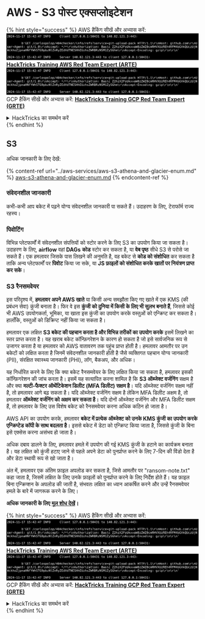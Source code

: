 # AWS - S3 पोस्ट एक्सप्लोइटेशन

{% hint style="success" %}
AWS हैकिंग सीखें और अभ्यास करें:<img src="../../../.gitbook/assets/image (1).png" alt="" data-size="line">[**HackTricks Training AWS Red Team Expert (ARTE)**](https://training.hacktricks.xyz/courses/arte)<img src="../../../.gitbook/assets/image (1).png" alt="" data-size="line">\
GCP हैकिंग सीखें और अभ्यास करें: <img src="../../../.gitbook/assets/image (2).png" alt="" data-size="line">[**HackTricks Training GCP Red Team Expert (GRTE)**<img src="../../../.gitbook/assets/image (2).png" alt="" data-size="line">](https://training.hacktricks.xyz/courses/grte)

<details>

<summary>HackTricks का समर्थन करें</summary>

* [**सदस्यता योजनाएँ**](https://github.com/sponsors/carlospolop) देखें!
* **💬 [**Discord समूह**](https://discord.gg/hRep4RUj7f) या [**टेलीग्राम समूह**](https://t.me/peass) में शामिल हों या **Twitter** 🐦 पर हमें **फॉलो करें** [**@hacktricks\_live**](https://twitter.com/hacktricks\_live)**.**
* **हैकिंग ट्रिक्स साझा करें और** [**HackTricks**](https://github.com/carlospolop/hacktricks) और [**HackTricks Cloud**](https://github.com/carlospolop/hacktricks-cloud) गिटहब रिपोजिटरी में PR सबमिट करें।

</details>
{% endhint %}

## S3

अधिक जानकारी के लिए देखें:

{% content-ref url="../aws-services/aws-s3-athena-and-glacier-enum.md" %}
[aws-s3-athena-and-glacier-enum.md](../aws-services/aws-s3-athena-and-glacier-enum.md)
{% endcontent-ref %}

### संवेदनशील जानकारी

कभी-कभी आप बकेट में पढ़ने योग्य संवेदनशील जानकारी पा सकते हैं। उदाहरण के लिए, टेराफॉर्म राज्य रहस्य।

### पिवोटिंग

विभिन्न प्लेटफार्मों में संवेदनशील संपत्तियों को स्टोर करने के लिए S3 का उपयोग किया जा सकता है।\
उदाहरण के लिए, **airflow** वहां **DAGs** **कोड** स्टोर कर सकता है, या **वेब पृष्ठ** सीधे S3 से परोसे जा सकते हैं। एक हमलावर जिसके पास लिखने की अनुमति है, वह बकेट से **कोड को संशोधित** कर सकता है ताकि अन्य प्लेटफार्मों पर **पिवोट** किया जा सके, या **JS फ़ाइलों को संशोधित करके खातों पर नियंत्रण प्राप्त कर सके**।

### S3 रैनसमवेयर

इस परिदृश्य में, **हमलावर अपने AWS खाते** या किसी अन्य समझौता किए गए खाते में एक KMS (की प्रबंधन सेवा) कुंजी बनाता है। फिर वे इस **कुंजी को दुनिया में किसी के लिए भी सुलभ बनाते हैं**, जिससे कोई भी AWS उपयोगकर्ता, भूमिका, या खाता इस कुंजी का उपयोग करके वस्तुओं को एन्क्रिप्ट कर सकता है। हालाँकि, वस्तुओं को डिक्रिप्ट नहीं किया जा सकता है।

हमलावर एक लक्षित **S3 बकेट की पहचान करता है और विभिन्न तरीकों का उपयोग करके** इसमें लिखने का स्तर प्राप्त करता है। यह खराब बकेट कॉन्फ़िगरेशन के कारण हो सकता है जो इसे सार्वजनिक रूप से उजागर करता है या हमलावर को AWS वातावरण तक पहुंच प्राप्त होती है। हमलावर आमतौर पर उन बकेटों को लक्षित करता है जिनमें संवेदनशील जानकारी होती है जैसे व्यक्तिगत पहचान योग्य जानकारी (PII), संरक्षित स्वास्थ्य जानकारी (PHI), लॉग, बैकअप, और अधिक।

यह निर्धारित करने के लिए कि क्या बकेट रैनसमवेयर के लिए लक्षित किया जा सकता है, हमलावर इसकी कॉन्फ़िगरेशन की जांच करता है। इसमें यह सत्यापित करना शामिल है कि **S3 ऑब्जेक्ट वर्जनिंग** सक्षम है और क्या **मल्टी-फैक्टर ऑथेंटिकेशन डिलीट (MFA डिलीट) सक्षम है**। यदि ऑब्जेक्ट वर्जनिंग सक्षम नहीं है, तो हमलावर आगे बढ़ सकता है। यदि ऑब्जेक्ट वर्जनिंग सक्षम है लेकिन MFA डिलीट अक्षम है, तो हमलावर **ऑब्जेक्ट वर्जनिंग को अक्षम कर सकता है**। यदि दोनों ऑब्जेक्ट वर्जनिंग और MFA डिलीट सक्षम हैं, तो हमलावर के लिए उस विशेष बकेट को रैनसमवेयर करना अधिक कठिन हो जाता है।

AWS API का उपयोग करके, हमलावर **बकेट में प्रत्येक ऑब्जेक्ट को उनके KMS कुंजी का उपयोग करके एन्क्रिप्टेड कॉपी के साथ बदलता है**। इससे बकेट में डेटा को एन्क्रिप्ट किया जाता है, जिससे कुंजी के बिना इसे एक्सेस करना असंभव हो जाता है।

अधिक दबाव डालने के लिए, हमलावर हमले में उपयोग की गई KMS कुंजी के हटाने का कार्यक्रम बनाता है। यह लक्षित को कुंजी हटाए जाने से पहले अपने डेटा को पुनर्प्राप्त करने के लिए 7-दिन की विंडो देता है और डेटा स्थायी रूप से खो जाता है।

अंत में, हमलावर एक अंतिम फ़ाइल अपलोड कर सकता है, जिसे आमतौर पर "ransom-note.txt" कहा जाता है, जिसमें लक्षित के लिए उनके फ़ाइलों को पुनर्प्राप्त करने के लिए निर्देश होते हैं। यह फ़ाइल बिना एन्क्रिप्शन के अपलोड की जाती है, संभवतः लक्षित का ध्यान आकर्षित करने और उन्हें रैनसमवेयर हमले के बारे में जागरूक करने के लिए।

**अधिक जानकारी के लिए** [**मूल शोध देखें**](https://rhinosecuritylabs.com/aws/s3-ransomware-part-1-attack-vector/)**।**

{% hint style="success" %}
AWS हैकिंग सीखें और अभ्यास करें:<img src="../../../.gitbook/assets/image (1).png" alt="" data-size="line">[**HackTricks Training AWS Red Team Expert (ARTE)**](https://training.hacktricks.xyz/courses/arte)<img src="../../../.gitbook/assets/image (1).png" alt="" data-size="line">\
GCP हैकिंग सीखें और अभ्यास करें: <img src="../../../.gitbook/assets/image (2).png" alt="" data-size="line">[**HackTricks Training GCP Red Team Expert (GRTE)**<img src="../../../.gitbook/assets/image (2).png" alt="" data-size="line">](https://training.hacktricks.xyz/courses/grte)

<details>

<summary>HackTricks का समर्थन करें</summary>

* [**सदस्यता योजनाएँ**](https://github.com/sponsors/carlospolop) देखें!
* **💬 [**Discord समूह**](https://discord.gg/hRep4RUj7f) या [**टेलीग्राम समूह**](https://t.me/peass) में शामिल हों या **Twitter** 🐦 पर हमें **फॉलो करें** [**@hacktricks\_live**](https://twitter.com/hacktricks\_live)**.**
* **हैकिंग ट्रिक्स साझा करें और** [**HackTricks**](https://github.com/carlospolop/hacktricks) और [**HackTricks Cloud**](https://github.com/carlospolop/hacktricks-cloud) गिटहब रिपोजिटरी में PR सबमिट करें।

</details>
{% endhint %}
